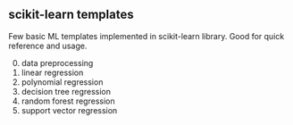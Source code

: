 ## scikit-learn templates


Few basic ML templates implemented in scikit-learn library. Good for quick reference and usage. 

00. data preprocessing
01. linear regression
02. polynomial regression
03. decision tree regression
04. random forest regression
05. support vector regression

